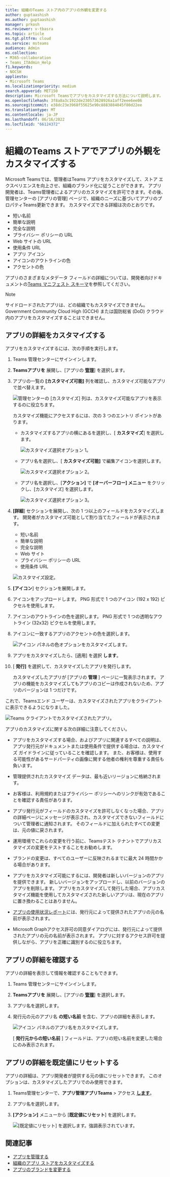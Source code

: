 ```yaml
---
title: 組織のTeams ストア内のアプリの外観を変更する
author: guptaashish
ms.author: guptaashish
manager: prkosh
ms.reviewer: v-tbasra
ms.topic: article
ms.tgt.pltfrm: cloud
ms.service: msteams
audience: Admin
ms.collection:
- M365-collaboration
- Teams_ITAdmin_Help
f1.keywords:
- NOCSH
appliesto:
- Microsoft Teams
ms.localizationpriority: medium
search.appverid: MET150
description: Microsoft Teamsでアプリをカスタマイズする方法について説明します。
ms.openlocfilehash: 3f8a8a3c1922de230573628926a1aff2eee6ee06
ms.sourcegitcommit: e38dc23e3968f55625e90c8883884045f80d22ee
ms.translationtype: MT
ms.contentlocale: ja-JP
ms.lasthandoff: 06/16/2022
ms.locfileid: "66124372"
---
```

# <a name="customize-appearance-of-apps-in-your-organizations-teams-store"></a>組織のTeams ストアでアプリの外観をカスタマイズする

Microsoft Teamsでは、管理者はTeams アプリをカスタマイズして、ストア エクスペリエンスを向上させ、組織のブランド化に従うことができます。 アプリ開発者は、Teams管理者によるアプリのカスタマイズを許可できます。その後、管理センターの [アプリの管理] ページで、組織のニーズに基づいてアプリのプロパティTeams更新できます。 カスタマイズできる詳細は次のとおりです。

* 短い名前
* 簡単な説明
* 完全な説明
* プライバシー ポリシーの URL
* Web サイトの URL
* 使用条件 URL
* アプリ アイコン
* アイコンのアウトラインの色
* アクセントの色

アプリのさまざまなメタデータ フィールドの詳細については、開発者向けドキュメントの[Teams マニフェスト スキーマ](/microsoftteams/platform/resources/schema/manifest-schema)を参照してください。

> [!NOTE]
> サイドロードされたアプリは、どの組織でもカスタマイズできません。 Government Community Cloud High (GCCH) または国防総省 (DoD) クラウド内のアプリをカスタマイズすることはできません。

## <a name="customize-details-of-an-app"></a>アプリの詳細をカスタマイズする

アプリをカスタマイズするには、次の手順を実行します。

1. Teams 管理センターにサインインします。

1. **Teamsアプリを** 展開し、[アプリの **[管理](https://admin.teams.microsoft.com/policies/manage-apps)**] を選択します。

1. アプリの一覧の **[カスタマイズ可能]** 列を確認し、カスタマイズ可能なアプリで並べ替えます。

   ![管理センターの [カスタマイズ] 列は、カスタマイズ可能なアプリを表示するのに役立ちます。](media/customizable-apps-in-tac.png)

   カスタマイズ機能にアクセスするには、次の 3 つのエントリ ポイントがあります。

   * カスタマイズするアプリの横にあるを選択し、[ **カスタマイズ**] を選択します。

     ![カスタマイズ選択オプション 1。](media/select-app-to-customize1.png)

   * アプリ名を選択し、[ **カスタマイズ可能]** で編集アイコンを選択します。

     ![カスタマイズ選択オプション 2。](media/communities-microsoft.png)

   * アプリ名を選択し、[**アクション]** で **[オーバーフロー] メニュー** をクリックし、[カスタマイズ] を選択します。

     ![カスタマイズ選択オプション 3。](media/customize-action-menu.png)

1. **[詳細**] セクションを展開し、次の 1 つ以上のフィールドをカスタマイズします。 開発者がカスタマイズ可能として割り当てたフィールドが表示されます。

    * 短い名前
    * 簡単な説明
    * 完全な説明
    * Web サイト
    * プライバシー ポリシーの URL
    * 使用条件 URL

   ![カスタマイズ設定。](media/customize-settings.png)

1. **[アイコン**] セクションを展開します。

1. アイコンをアップロードします。 PNG 形式で 1 つのアイコン (192 x 192) ピクセルを使用します。

1. アイコンのアウトラインの色を選択します。 PNG 形式で 1 つの透明なアウトライン (32x32) ピクセルを使用します。

1. アイコンに一致するアプリのアクセントの色を選択します。

   ![アイコン パネルの色オプションをカスタマイズします。](media/customize-app-colors.png)

1. アプリをカスタマイズしたら、[適用] を選択 **します**。

1. [ **発行]** を選択して、カスタマイズしたアプリを発行します。

   カスタマイズしたアプリが [アプリの **管理** ] ページに一覧表示されます。 アプリの機能をカスタマイズしてもアプリのコピーは作成されないため、アプリのバージョンは 1 つだけです。

これで、Teamsエンド ユーザーは、カスタマイズされたアプリをクライアントに表示できるようになりました。

   ![Teams クライアントでカスタマイズされたアプリ。](media/contoso-app.png)

アプリのカスタマイズに関する次の詳細に注意してください。

* アプリをカスタマイズする場合、およびアプリに関連するすべての説明は、アプリ発行元がドキュメントまたは使用条件で提供する場合は、カスタマイズ ガイドラインに従っていることを確認します。 また、お客様は、使用する可能性があるサードパーティの画像に関する他者の権利を尊重する責任も負います。

* 管理提供されたカスタマイズ データは、最も近いリージョンに格納されます。

* お客様は、利用規約またはプライバシー ポリシーへのリンクが有効であることを確認する責任があります。

* アプリ発行元がフィールドのカスタマイズを許可しなくなった場合、アプリの詳細ページにメッセージが表示され、カスタマイズできないフィールドについて管理者に通知されます。 そのフィールドに加えられたすべての変更は、元の値に戻されます。

* 運用環境でこれらの変更を行う前に、Teamsテスト テナントでアプリカスタマイズの変更をテストすることをお勧めします。

* ブランドの変更は、すべてのユーザーに反映されるまでに最大 24 時間かかる場合があります。

* アプリをカスタマイズ可能にするには、開発者は新しいバージョンのアプリを提供できます。 新しいバージョンをアップロードし、以前のバージョンのアプリを削除します。 アプリをカスタマイズして発行した場合、アプリカスタマイズ機能を使用してカスタマイズされた新しいアプリは、現在のアプリに置き換わることはありません。

* [アプリの使用状況レポート](teams-analytics-and-reports/app-usage-report.md)には、発行元によって提供されたアプリの元の名前が表示されます。

* Microsoft Graphアクセス許可の同意ダイアログには、発行元によって提供されたアプリの元の名前が表示されます。 アプリに対するアクセス許可を提供しながら、アプリを正確に識別するのに役立ちます。

## <a name="review-app-details"></a>アプリの詳細を確認する

アプリの詳細を表示して情報を確認することもできます。

1. Teams 管理センターにサインインします。

1. **Teamsアプリを** 展開し、[アプリの **[管理](https://admin.teams.microsoft.com/policies/manage-apps)**] を選択します。

1. アプリ名を選択します。

1. 発行元の元のアプリ名 **の短い名前** を含む、アプリの詳細を表示します。

   ![アイコン パネルのアプリ名をカスタマイズします。](media/original-app-version.png)

   [ **発行元からの短い名前** ] フィールドは、アプリの短い名前を変更した場合にのみ表示されます。

## <a name="reset-app-details-to-default-values"></a>アプリの詳細を既定値にリセットする

アプリの詳細は、アプリ開発者が提供する元の値にリセットできます。 このオプションは、カスタマイズしたアプリでのみ使用できます。

1. Teams管理センターで、**アプリ管理アプリTeams** > アクセス **[します](https://admin.teams.microsoft.com/policies/manage-apps)**。

1. アプリ名を選択します。

1. **[アクション]** メニューから [**既定値にリセット**] を選択します。

   ![[既定値にリセット] を選択します。強調表示されています。](media/select-reset.png)

## <a name="related-article"></a>関連記事

* [アプリを管理する](manage-apps.md)
* [組織のアプリ ストアをカスタマイズする](customize-your-app-store.md)
* [アプリのブランドを変更する](https://techcommunity.microsoft.com/t5/microsoft-teams-blog/rebrand-apps-to-your-own-organization-s-branding-with-app/ba-p/2376296)
